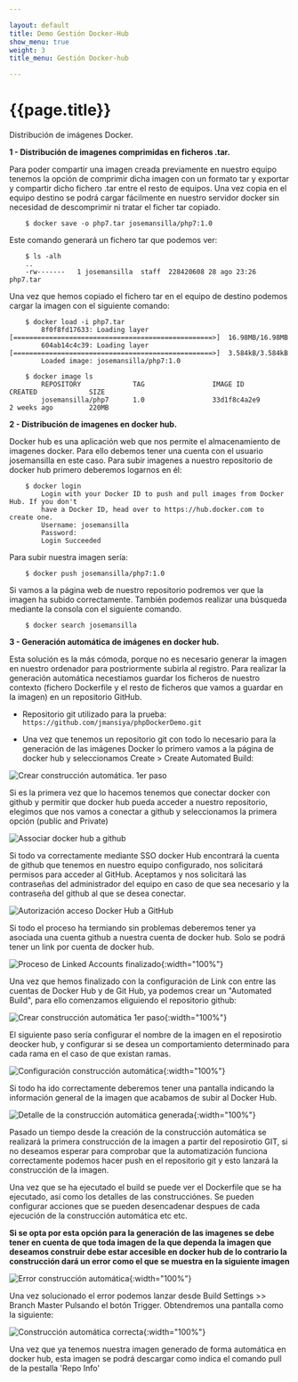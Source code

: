 ```yaml
---

layout: default
title: Demo Gestión Docker-Hub
show_menu: true
weight: 3
title_menu: Gestión Docker-hub

---
```


# {{page.title}}

Distribución de imágenes Docker.

**1 - Distribución de imagenes comprimidas en ficheros .tar.**

Para poder compartir una imagen creada previamente en nuestro equipo tenemos la opción de comprimir dicha imagen con un formato tar y exportar y compartir dicho fichero .tar entre el resto de equipos. Una vez copia en el equipo destino se podrá cargar fácilmente en nuestro servidor docker sin necesidad de descomprimir ni tratar el ficher tar copiado.

        $ docker save -o php7.tar josemansilla/php7:1.0

Este comando generará un fichero tar que podemos ver:

        $ ls -alh
        ..
        -rw-------   1 josemansilla  staff  228420608 28 ago 23:26 php7.tar

Una vez que hemos copiado el fichero tar en el equipo de destino podemos cargar la imagen con el siguiente comando:

        $ docker load -i php7.tar
            8f0f8fd17633: Loading layer [==================================================>]  16.98MB/16.98MB
            604ab14c4c39: Loading layer [==================================================>]  3.584kB/3.584kB
            Loaded image: josemansilla/php7:1.0
        
        $ docker image ls
            REPOSITORY             TAG                 IMAGE ID            CREATED             SIZE
            josemansilla/php7      1.0                 33d1f8c4a2e9        2 weeks ago         220MB

**2 - Distribución de imagenes en docker hub.**

Docker hub es una aplicación web que nos permite el almacenamiento de imagenes docker. Para ello debemos tener una cuenta con el usuario josemansilla en este caso.
Para subir imagenes a nuestro repositorio de docker hub primero deberemos logarnos en él:

        $ docker login
            Login with your Docker ID to push and pull images from Docker Hub. If you don't
            have a Docker ID, head over to https://hub.docker.com to create one.
            Username: josemansilla
            Password:
            Login Succeeded

Para subir nuestra imagen sería:

        $ docker push josemansilla/php7:1.0

Si vamos a la página web de nuestro repositorio podremos ver que la imagen ha subido correctamente.
También podemos realizar una búsqueda mediante la consola con el siguiente comando.

        $ docker search josemansilla

**3 - Generación automática de imágenes en docker hub.**

Esta solución es la más cómoda, porque no es necesario generar la imagen en nuestro ordenador para postriormente subirla al registro. Para realizar la generación automática necestiamos guardar los ficheros de nuestro contexto (fichero Dockerfile y el resto de ficheros que vamos a guardar en la imagen) en un repositorio GitHub. 

 - Repositorio git utilizado para la prueba: `https://github.com/jmansiya/phpDockerDemo.git`

 - Una vez que tenemos un repositorio git con todo lo necesario para la generación de las imágenes Docker lo primero vamos a la página de docker hub y seleccionamos Create >  Create Automated Build:

 ![Crear construcción automática. 1er paso](imagenes/dockerhub1.jpg "Crear construcción automática. 1er paso")

  Si es la primera vez que lo hacemos tenemos que conectar docker con github y permitir que docker hub pueda acceder a nuestro repositorio, elegimos que nos vamos a conectar a github y seleccionamos la primera opción (public and Private)

  ![Associar docker hub a github](imagenes/dockerhub2.jpg "Associar docker hub a github")

  Si todo va correctamente mediante SSO docker Hub encontrará la cuenta de github que tenemos en nuestro equipo configurado, nos solicitará permisos para acceder al GitHub. Aceptamos y nos solicitará las contraseñas del administrador del equipo en caso de que sea necesario y la contraseña del github al que se desea conectar.

  ![Autorización acceso Docker Hub a GitHub](imagenes/dockerhub3.jpg "Autorización acceso Docker Hub a GitHub")

  Si todo el proceso ha termiando sin problemas deberemos tener ya asociada una cuenta github a nuestra cuenta de docker hub. Solo se podrá tener un link por cuenta de docker hub.

  ![Proceso de Linked Accounts finalizado](imagenes/dockerhub4.jpg "Proceso de Linked Accounts finalizado"){:width="100%"}

  Una vez que hemos finalizado con la configuración de Link con entre las cuentas de Docker Hub y de Git Hub, ya podemos crear un "Automated Build", para ello comenzamos eliguiendo el repositorio github:

  ![Crear construcción automática 1er paso](imagenes/dockerhub5.jpg "Crear construcción automática 1er paso"){:width="100%"}

  El siguiente paso sería configurar el nombre de la imagen en el reposirotio deocker hub, y configurar si se desea un comportamiento determinado para cada rama en el caso de que existan ramas.

  ![Configuración construcción automática](imagenes/dockerhub6.jpg "Configuración construcción automática"){:width="100%"}

  Si todo ha ido correctamente deberemos tener una pantalla indicando la información general de la imagen que acabamos de subir al Docker Hub.

  ![Detalle de la construcción automática generada](imagenes/dockerhub7.jpg "Detalle de la construcción automática generada"){:width="100%"}

  Pasado un tiempo desde la creación de la construcción automática se realizará la primera construcción de la imagen a partir del reposirotio GIT, si no deseamos esperar para comprobar que la automatización funciona correctamente podemos hacer push en el repositorio git y esto lanzará la construcción de la imagen.

  Una vez que se ha ejecutado el build se puede ver el Dockerfile que se ha ejecutado, así como los detalles de las construcciónes. Se pueden configurar acciones que se pueden desencadenar despues de cada ejecución de la construcción automática etc etc.

  **Si se opta por esta opción para la generación de las imagenes se debe tener en cuenta de que toda imagen de la que dependa la imagen que deseamos construir debe estar accesible en docker hub de lo contrario la construcción dará un error como el que se muestra en la siguiente imagen**

![Error construcción automática](imagenes/dockerhub8.jpg "Error construcción automática"){:width="100%"}

Una vez solucionado el error podemos lanzar desde Build Settings >>  Branch Master Pulsando el botón Trigger.
Obtendremos una pantalla como la siguiente:

![Construcción automática correcta](imagenes/dockerhub9.jpg "Construcción automática correcta"){:width="100%"}

Una vez que ya tenemos nuestra imagen generado de forma automática en docker hub, esta imagen se podrá descargar como indica el comando pull de la pestalla 'Repo Info'
